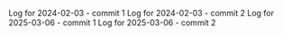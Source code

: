 Log for 2024-02-03 - commit 1
Log for 2024-02-03 - commit 2
Log for 2025-03-06 - commit 1
Log for 2025-03-06 - commit 2
